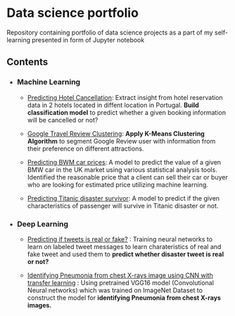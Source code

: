 # Data science portfolio
Repository containing portfolio of data science projects as a part of my self-learning presented in form of Jupyter notebook


## Contents

- ### Machine Learning

	- [Predicting Hotel Cancellation](https://github.com/Joeycooky/DataScience-portfolio/tree/master/Hotel%20cancellation%20prediction): Extract insight from hotel reservation data in 2 hotels located in diffent location in Portugal. **Build classification model** to predict whether a given booking information will be cancelled or not?
	
	- [Google Travel Review Clustering](https://github.com/Joeycooky/DataScience-portfolio/tree/master/Google%20Travel%20Review%20Clustering): **Apply K-Means Clustering Algorithm** to segment Google Review user with information from their preference on different attractions.

	- [Predicting BWM car prices](https://github.com/Joeycooky/DataScience-portfolio/tree/master/Regression%20-%20BMW%20car%20price%20prediction): A model to predict the value of a given BMW car in the UK market using various statistical analysis tools. Identified the reasonable price that a client can sell their car or buyer who are looking for estimated price utilizing machine learning.

	- [Predicting Titanic disaster survivor](https://github.com/Joeycooky/DataScience-portfolio/tree/master/Classification%20-%20Titanic%20survivor%20prediction): A model to predict if the given characteristics of passenger will survive in Titanic disaster or not.

	

- ### Deep Learning

	- [Predicting if tweets is real or fake?](https://github.com/Joeycooky/DataScience-portfolio/tree/master/Classification%20-%20Tweet%20message) : Training neural networks to learn on labeled tweet messages to learn charateristics of real and fake tweet and used them to **predict whether disaster tweet is real or not?** 
	
	- [Identifying Pneumonia from chest X-rays image using CNN with transfer learning](https://github.com/Joeycooky/DataScience-portfolio/tree/master/Classification%20-%20Pneumonia%20with%20transfered%20CNN) : Using pretrained VGG16 model (Convolutional Neural networks) which was trained on ImageNet Dataset to construct the model for **identifying Pneumonia from chest X-rays images.** 
